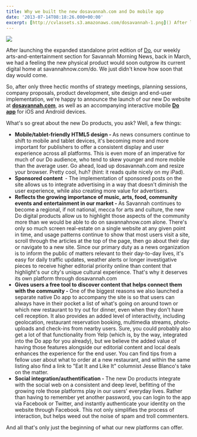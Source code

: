 ```yaml
---
title: Why we built the new dosavannah.com and Do mobile app
date: '2013-07-14T08:18:26.000+00:00'
excerpt: [http://cvlassets.s3.amazonaws.com/dosavannah-1.png]() After launching the expanded standalone print edition of [Do](http://dosavannah.com), our weekly arts-and-entertainment section for Savannah Morning News, back in March, we had a feeling the new physical product would soon outgrow its current digital home at savannahnow.com/do. We just didn't know how soon that day would come.
---
```

<img src="http://cvlassets.s3.amazonaws.com/dosavannah-1.png">
<p>After launching the expanded standalone print edition of <a href="http://dosavannah.com/">Do</a>, our weekly arts-and-entertainment section for Savannah Morning News, back in March, we had a feeling the new physical product would soon outgrow its current digital home at savannahnow.com/do. We just didn't know how soon that day would come.</p>
<p>So, after only three hectic months of strategy meetings, planning sessions, company proposals, product development, site design and end-user implementation, we're happy to announce the launch of our new Do website at <strong><a href="http://dosavannah.com/">dosavannah.com</a></strong>, as well as an accompanying interactive mobile <strong><a href="http://dosavannah.com/app">Do app</a></strong> for iOS and Android devices.<!--more--></p>
<p>What's so great about the new Do products, you ask? Well, a few things:</p>
<ul>
<li><strong>Mobile/tablet-friendly HTML5 design - </strong>As news consumers continue to shift to mobile and tablet devices, it's becoming more and more important for publishers to offer a consistent display and user experience across all platforms. This is even more of an imperative for much of our Do audience, who tend to skew younger and more mobile than the average user. Go ahead, load up dosavannah.com and resize your browser. Pretty cool, huh? (hint: it reads quite nicely on my iPad).</li>
<li><strong>Sponsored content  </strong>- The implementation of sponsored posts on the site allows us to integrate advertising in a way that doesn't diminish the user experience, while also creating more value for advertisers.</li>
<li><strong>Reflects the growing importance of music, arts, food, community events and entertainment in our market - </strong>As Savannah continues to become a regional, if not national, mecca for arts and culture, the new Do digital products allow us to highlight those aspects of the community more than we would be able to do on savannahnow.com alone. There's only so much screen real-estate on a single website at any given point in time, and usage patterns continue to show that most users visit a site, scroll through the articles at the top of the page, then go about their day or navigate to a new site. Since our primary duty as a news organization is to inform the public of matters relevant to their day-to-day lives, it's easy for daily traffic updates, weather alerts or longer investigative pieces to receive higher editorial priority online than content that highlight's our city's unique cultural experience. That's why it deserves its own platform through dosavannah.com</li>
<li><strong>Gives users a free tool to discover content that helps connect them with the community - </strong>One of the biggest reasons we also launched a separate native Do app to accompany the site is so that users can always have in their pocket a list of what's going on around town or which new restaurant to try out for dinner, even when they don't have cell reception. It also provides an added level of interactivity, including geolocation, restaurant reservation booking, multimedia streams, photo-uploads and check-ins from nearby users. Sure, you could probably also get a lot of that functionality from Yelp (which is, by the way, integrated into the Do app for you already), but we believe the added value of having those features alongside our editorial content and local deals enhances the experience for the end user. You can find tips from a fellow user about what to order at a new restaurant, and within the same listing also find a link to "Eat It and Like It" columnist Jesse Blanco's take on the matter.</li>
<li><strong>Social integration/authentification - </strong>The new Do products integrate with the social web on a consistent and deep level, befitting of the growing role those platforms play in our users' everyday lives. Rather than having to remember yet another password, you can login to the app via Facebook or Twitter, and instantly authenticate your identity on the website through Facebook. This not only simplifies the process of interaction, but helps weed out the noise of spam and troll commenters.</li>
</ul>
<p>And all that's only just the beginning of what our new platforms can offer.</p>
